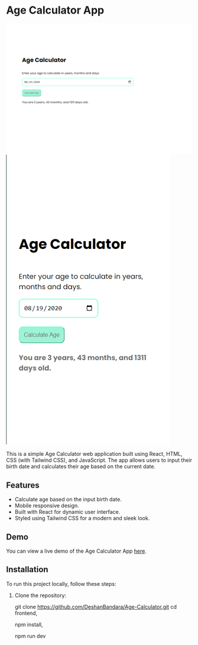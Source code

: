 # Age Calculator App

![Desktop View](1.png)
![Mobile view](2.png)

This is a simple Age Calculator web application built using React, HTML, CSS (with Tailwind CSS), and JavaScript. The app allows users to input their birth date and calculates their age based on the current date.

## Features

- Calculate age based on the input birth date.
- Mobile responsive design.
- Built with React for dynamic user interface.
- Styled using Tailwind CSS for a modern and sleek look.

## Demo

You can view a live demo of the Age Calculator App [here](#).

## Installation

To run this project locally, follow these steps:

1. Clone the repository:

   
   git clone <https://github.com/DeshanBandara/Age-Calculator.git>
   cd frontend,
   
   npm install,
   
   npm run dev


